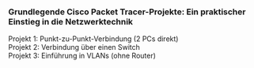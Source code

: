 ### Grundlegende Cisco Packet Tracer-Projekte: Ein praktischer Einstieg in die Netzwerktechnik
Projekt 1: Punkt-zu-Punkt-Verbindung (2 PCs direkt)     
Projekt 2: Verbindung über einen Switch           
Projekt 3: Einführung in VLANs (ohne Router)


